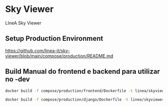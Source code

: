 # Sky Viewer

LIneA Sky Viewer

## Setup Production Environment
https://github.com/linea-it/sky-viewer/blob/main/compose/production/README.md


## Build Manual do frontend e backend para utilizar no -dev
```bash
docker build -f compose/production/frontend/Dockerfile -t linea/skyviewer:frontend_$(git describe --always) .

docker build -f compose/production/django/Dockerfile -t linea/skyviewer:backend_$(git describe --always) .
```

